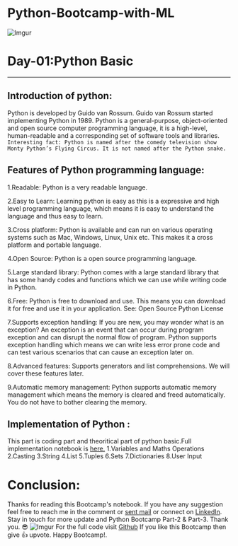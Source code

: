 # Python-Bootcamp-with-ML

![Imgur](https://i.imgur.com/XcoYcRP.jpg)

# Day-01:Python Basic
-----------------------
## Introduction of python:
Python is developed by Guido van Rossum. Guido van Rossum started implementing Python in 1989. Python is a general-purpose, object-oriented and open source computer programming language, it is a high-level, human-readable and a corresponding set of software tools and libraries.
```Interesting fact: Python is named after the comedy television show Monty Python’s Flying Circus. It is not named after the Python snake.```
## Features of Python programming language:
1.Readable: Python is a very readable language.

2.Easy to Learn: Learning python is easy as this is a expressive and high level programming language, which means it is easy to understand the language and thus easy to learn.

3.Cross platform: Python is available and can run on various operating systems such as Mac, Windows, Linux, Unix etc. This makes it a cross platform and portable language.

4.Open Source: Python is a open source programming language.

5.Large standard library: Python comes with a large standard library that has some handy codes and functions which we can use while writing code in Python.

6.Free: Python is free to download and use. This means you can download it for free and use it in your application. See: Open Source Python License

7.Supports exception handling: If you are new, you may wonder what is an exception? An exception is an event that can occur during program exception and can disrupt the normal flow of program. Python supports exception handling which means we can write less error prone code and can test various scenarios that can cause an exception later on.

8.Advanced features: Supports generators and list comprehensions. We will cover these features later.

9.Automatic memory management: Python supports automatic memory management which means the memory is cleared and freed automatically. You do not have to bother clearing the memory.

## Implementation of Python :
This part is coding part and theoritical part of python basic.Full implementation notebook is [here.]( https://goo.gl/NErwwb)
1.Variables and Maths Operations
2.Casting
3.String
4.List
5.Tuples
6.Sets
7.Dictionaries
8.User Input
# Conclusion:
Thanks for reading this Bootcamp's notebook. If you have any suggestion feel free to reach me in the comment or [sent mail](harunspeedy1995@gmail.com) or connect on [LinkedIn](https://www.linkedin.com/in/harun-ur-rashid6647/). Stay in touch for more update and Python Bootcamp Part-2 & Part-3. Thank you. 😎
![Imgur](https://i.imgur.com/DqK5lrP.jpg)
For the full code visit [Github](https://github.com/harunshimanto/Python-Bootcamp-with-ML) 
If you like this Bootcamp then give 👍 upvote. Happy Bootcamp!.
